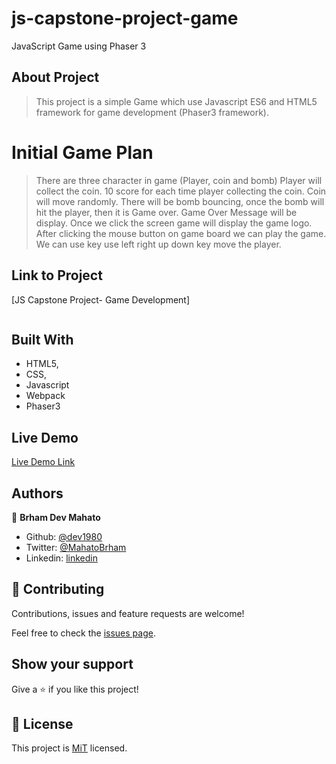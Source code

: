 # js-capstone-project-game

JavaScript Game using Phaser 3

## About Project

>This project is a simple Game which use Javascript ES6 and HTML5 framework for game development (Phaser3 framework). 

# Initial Game Plan
> There are three character in game (Player, coin and bomb)
> Player will collect the coin.
> 10 score for each time player collecting the coin.
> Coin will move randomly.
> There will be bomb bouncing, once the bomb will hit the player, then it is Game over.
> Game Over Message will be display.
> Once we click the screen game will display the game logo.
> After clicking the mouse button on game board we can play the game.
> We can use key use left right up down key move the player.

## Link to Project

[JS Capstone Project- Game Development]

![]()

## Built With

-   HTML5,
-   CSS,
-   Javascript
-   Webpack
-   Phaser3

## Live Demo

[Live Demo Link]()

## Authors

👤 **Brham Dev Mahato**

-   Github: [@dev1980](https://github.com/dev1980)
-   Twitter: [@MahatoBrham](https://twitter.com/MahatoBrham)
-   Linkedin: [linkedin](https://www.linkedin.com/in/dev1980/)
## 🤝 Contributing

Contributions, issues and feature requests are welcome!

Feel free to check the [issues page](https://github.com/dev1980/js-capstone-project-game/issues).

## Show your support

Give a ⭐️ if you like this project!

## 📝 License

This project is [MiT](https://opensource.org/licenses/MIT) licensed.


